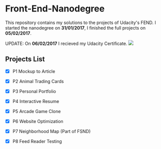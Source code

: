 # Front-End-Nanodegree
This repository contains my solutions to the projects of Udacity's FEND.
I started the nanodegree on **31/01/2017**, I finished the full projects on **05/02/2017**.

UPDATE: On **06/02/2017** I recieved my Udacity Certificate.
<img src='http://i.imgur.com/WyN1Swt.jpg'/>
## Projects List
- [x] P1 Mockup to Article
- [x] P2 Animal Trading Cards
- [x] P3 Personal Portfolio
- [x] P4 Interactive Resume
- [x] P5 Arcade Game Clone
- [x] P6 Website Optimization
- [x] P7 Neighborhood Map (Part of FSND)
- [x] P8 Feed Reader Testing
 
